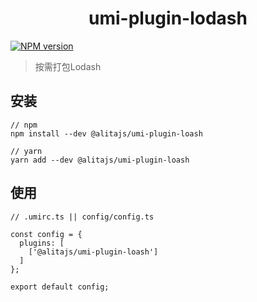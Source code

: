 <h1 align="center">umi-plugin-lodash</h1>

[![NPM version](https://img.shields.io/npm/v/@alitajs/umi-plugin-loash?style=flat)](https://npmjs.org/package/@alitajs/umi-plugin-loash)

> 按需打包Lodash

## 安装

```
// npm
npm install --dev @alitajs/umi-plugin-loash

// yarn 
yarn add --dev @alitajs/umi-plugin-loash
```

## 使用

```
// .umirc.ts || config/config.ts

const config = {
  plugins: [
    ['@alitajs/umi-plugin-loash']
  ]
};

export default config;
```
